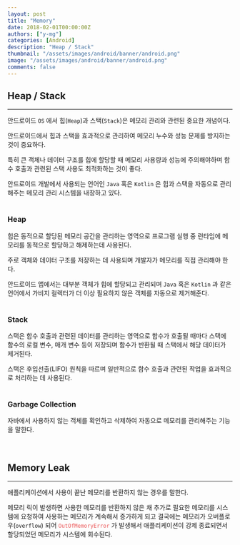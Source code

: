 ```yaml
---
layout: post
title: "Memory"
date: 2018-02-01T00:00:00Z
authors: ["y-mg"]
categories: [Android]
description: "Heap / Stack"
thumbnail: "/assets/images/android/banner/android.png"
image: "/assets/images/android/banner/android.png"
comments: false
---
```


## Heap / Stack
***
안드로이드 `OS` 에서 힙(`Heap`)과 스택(`Stack`)은 메모리 관리와 관련된 중요한 개념이다.
<br/>

안드로이드에서 힙과 스택을 효과적으로 관리하여 메모리 누수와 성능 문제를 방지하는 것이 중요하다.
<br/>

특히 큰 객체나 데이터 구조를 힙에 할당할 때 메모리 사용량과 성능에 주의해야하며 함수 호출과 관련된 스택 사용도 최적화하는 것이 좋다.
<br/>

안드로이드 개발에서 사용되는 언어인 `Java` 혹은 `Kotlin` 은 힙과 스택을 자동으로 관리해주는 메모리 관리 시스템을 내장하고 있다.
<br/>
<br/>

### Heap
힙은 동적으로 할당된 메모리 공간을 관리하는 영역으로 프로그램 실행 중 런타임에 메모리를 동적으로 할당하고 해제하는데 사용된다.
<br/>

주로 객체와 데이터 구조를 저장하는 데 사용되며 개발자가 메모리를 직접 관리해야 한다. 
<br/>

안드로이드 앱에서는 대부분 객체가 힙에 할당되고 관리되며 `Java` 혹은 `Kotlin` 과 같은 언어에서 가비지 컬렉터가 더 이상 필요하지 않은 객체를 자동으로 제거해준다.
<br/>
<br/>

### Stack
스택은 함수 호출과 관련된 데이터를 관리하는 영역으로 함수가 호출될 때마다 스택에 함수의 로컬 변수, 매개 변수 등이 저장되며 함수가 반환될 때 스택에서 해당 데이터가 제거된다. 
<br/>

스택은 후입선출(LIFO) 원칙을 따르며 일반적으로 함수 호출과 관련된 작업을 효과적으로 처리하는 데 사용된다.
<br/>
<br/>

### Garbage Collection
자바에서 사용하지 않는 객체를 확인하고 삭제하여 자동으로 메모리를 관리해주는 기능을 말한다.
<br/>
<br/>
<br/>



## Memory Leak
***
애플리케이션에서 사용이 끝난 메모리를 반환하지 않는 경우를 말한다.
<br/>

메모리 릭이 발생하면 사용한 메모리를 반환하지 않은 채 추가로 필요한 메모리를 시스템에 요청하여 사용하는 메모리가 계속해서 증가하게 되고 결국에는 메모리가 오버플로우(`overflow`) 되어 <code style="color: #eb5657;">OutOfMemoryError</code> 가 발생해서 애플리케이션이 강제 종료되면서 할당되었던 메모리가 시스템에 회수된다.